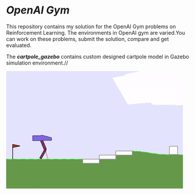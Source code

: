 # ***OpenAI Gym***
This repository contains my solution for the OpenAI Gym problems on Reinforcement Learning.
The environments in OpenAI gym are varied.You can work on these problems, submit the solution, compare and get evaluated.

The ***cartpole_gazebo*** contains custom designed cartpole model in Gazebo simulation environment.//

![Example - BipedalWalkerHardcore-v2](images/example.gif "BipedalWalkerHardcore-v2" )

